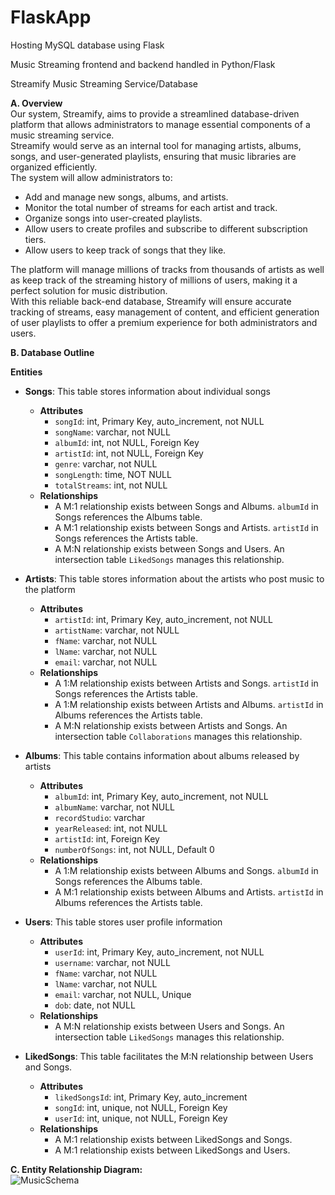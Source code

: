 # FlaskApp
Hosting MySQL database using Flask<br>

Music Streaming frontend and backend handled in Python/Flask<br>

Streamify Music Streaming Service/Database<br>

**A. Overview**<br>
Our system, Streamify, aims to provide a streamlined database-driven platform that allows administrators to manage essential components of a music streaming service.<br>
Streamify would serve as an internal tool for managing artists, albums, songs, and user-generated playlists, ensuring that music libraries are organized efficiently.<br>
The system will allow administrators to:<br>

  - Add and manage new songs, albums, and artists.<br>
  - Monitor the total number of streams for each artist and track.<br>
  - Organize songs into user-created playlists.<br>
  - Allow users to create profiles and subscribe to different subscription tiers.<br>
  - Allow users to keep track of songs that they like.<br>

The platform will manage millions of tracks from thousands of artists as well as keep track of the streaming history of millions of users, making it a perfect solution for music distribution.<br>
With this reliable back-end database, Streamify will ensure accurate tracking of streams, easy management of content, and efficient generation of user playlists to offer a premium experience for both administrators and users.<br>

**B. Database Outline**<br>

**Entities**<br>

- **Songs**: This table stores information about individual songs<br>
  - **Attributes**<br>
    - `songId`: int, Primary Key, auto_increment, not NULL<br>
    - `songName`: varchar, not NULL<br>
    - `albumId`: int, not NULL, Foreign Key<br>
    - `artistId`: int, not NULL, Foreign Key<br>
    - `genre`: varchar, not NULL<br>
    - `songLength`: time, NOT NULL<br>
    - `totalStreams`: int, not NULL<br>
  - **Relationships**<br>
    - A M:1 relationship exists between Songs and Albums. `albumId` in Songs references the Albums table.<br>
    - A M:1 relationship exists between Songs and Artists. `artistId` in Songs references the Artists table.<br>
    - A M:N relationship exists between Songs and Users. An intersection table `LikedSongs` manages this relationship.<br>

- **Artists**: This table stores information about the artists who post music to the platform<br>
  - **Attributes**<br>
    - `artistId`: int, Primary Key, auto_increment, not NULL<br>
    - `artistName`: varchar, not NULL<br>
    - `fName`: varchar, not NULL<br>
    - `lName`: varchar, not NULL<br>
    - `email`: varchar, not NULL<br>
  - **Relationships**<br>
    - A 1:M relationship exists between Artists and Songs. `artistId` in Songs references the Artists table.<br>
    - A 1:M relationship exists between Artists and Albums. `artistId` in Albums references the Artists table.<br>
    - A M:N relationship exists between Artists and Songs. An intersection table `Collaborations` manages this relationship.<br>

- **Albums**: This table contains information about albums released by artists<br>
  - **Attributes**<br>
    - `albumId`: int, Primary Key, auto_increment, not NULL<br>
    - `albumName`: varchar, not NULL<br>
    - `recordStudio`: varchar<br>
    - `yearReleased`: int, not NULL<br>
    - `artistId`: int, Foreign Key<br>
    - `numberOfSongs`: int, not NULL, Default 0<br>
  - **Relationships**<br>
    - A 1:M relationship exists between Albums and Songs. `albumId` in Songs references the Albums table.<br>
    - A M:1 relationship exists between Albums and Artists. `artistId` in Albums references the Artists table.<br>

- **Users**: This table stores user profile information<br>
  - **Attributes**<br>
    - `userId`: int, Primary Key, auto_increment, not NULL<br>
    - `username`: varchar, not NULL<br>
    - `fName`: varchar, not NULL<br>
    - `lName`: varchar, not NULL<br>
    - `email`: varchar, not NULL, Unique<br>
    - `dob`: date, not NULL<br>
  - **Relationships**<br>
    - A M:N relationship exists between Users and Songs. An intersection table `LikedSongs` manages this relationship.<br>

- **LikedSongs**: This table facilitates the M:N relationship between Users and Songs.<br>
  - **Attributes**<br>
    - `likedSongsId`: int, Primary Key, auto_increment<br>
    - `songId`: int, unique, not NULL, Foreign Key<br>
    - `userId`: int, unique, not NULL, Foreign Key<br>
  - **Relationships**<br>
    - A M:1 relationship exists between LikedSongs and Songs.<br>
    - A M:1 relationship exists between LikedSongs and Users.<br>

**C. Entity Relationship Diagram:**<br>
![MusicSchema](https://github.com/user-attachments/assets/7e06d868-5eab-46c1-b5a3-2739dd51c1ff)
